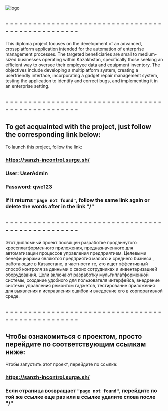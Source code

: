 ![logo](https://github.com/sanzhar89/react-managment-system/assets/77663475/380ea603-cb5c-4b22-9743-fd255a5e5bfc)


## - - - - - - - - - - - - - - - - - - - - - - - - - - - - - - - - - - - - - - - - - - - - - - - - - -

This diploma project focuses on the development of an advanced, crossplatform application intended for the automation of enterprise management
processes. The targeted beneficiaries are small to medium-sized businesses
operating within Kazakhstan, specifically those seeking an efficient way to oversee
their employee data and equipment inventory.
The objectives include developing a multiplatform system, creating a userfriendly interface, incorporating a gadget repair management system, testing the
application to identify and correct bugs, and implementing it in an enterprise setting.

## - - - - - - - - - - - - - - - - - - - - - - - - - - - - - - - - - - - - - - - - - - - - - - - - - -


## To get acquainted with the project, just follow the corresponding link below:

To launch this project, follow the link:

### https://sanzh-incontrol.surge.sh/

### User: UserAdmin
### Password: qwe123

### If it returns `"page not found"`, follow the same link again or delete the words after in the link "/"



## - - - - - - - - - - - - - - - - - - - - - - - - - - - - - - - - - - - - - - - - - - - - - - - - - -

Этот дипломный проект посвящен разработке продвинутого кроссплатформенного приложения, предназначенного для автоматизации процессов управления предприятием. Целевыми бенефициарами являются предприятия малого и среднего бизнеса , работающие в Казахстане, в частности те, кто ищет эффективный способ контроля за данными о своих сотрудниках и инвентаризацией оборудования. Цели включают разработку мультиплатформенной системы, создание удобного для пользователя интерфейса, внедрение системы управления ремонтом гаджетов, тестирование приложения для выявления и исправления ошибок и внедрение его в корпоративной среде.

## - - - - - - - - - - - - - - - - - - - - - - - - - - - - - - - - - - - - - - - - - - - - - - - - - -


## Чтобы ознакомиться с проектом, просто перейдите по соответствующим ссылкам ниже:

Чтобы запустить этот проект, перейдите по ссылке:

### https://sanzh-incontrol.surge.sh/

### Если страница возвращает `"page not found"`, перейдите по той же ссылке еще раз или в ссылке удалите слова после "/"
